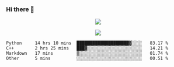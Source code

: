 ### Hi there 👋

<!--
**SuuTTT/SuuTTT** is a ✨ _special_ ✨ repository because its `README.md` (this file) appears on your GitHub profile.

Here are some ideas to get you started:

- 🔭 I’m currently working on ...
- 🌱 I’m currently learning ...
- 👯 I’m looking to collaborate on ...
- 🤔 I’m looking for help with ...
- 💬 Ask me about ...
- 📫 How to reach me: ...
- 😄 Pronouns: ...
- ⚡ Fun fact: ...
-->

<div align='center'>
    <p align='center'>
        <img src='https://github-readme-stats.vercel.app/api?line_height=27&username=SuuTTT&show_icons=true&theme=solarized-light'/>
    </p>
</div>    
<div align='center'>  
    <p align='center'>
        <img src='https://github-readme-stats.vercel.app/api/wakatime?username=SuuTTT&theme=solarized-light'/>
    </p>
    
</div>  

<!--START_SECTION:waka-->

```text
Python     14 hrs 10 mins  ████████████████████▓░░░░   83.17 %
C++        2 hrs 25 mins   ███▓░░░░░░░░░░░░░░░░░░░░░   14.21 %
Markdown   17 mins         ▒░░░░░░░░░░░░░░░░░░░░░░░░   01.74 %
Other      5 mins          ░░░░░░░░░░░░░░░░░░░░░░░░░   00.51 %
```

<!--END_SECTION:waka-->
